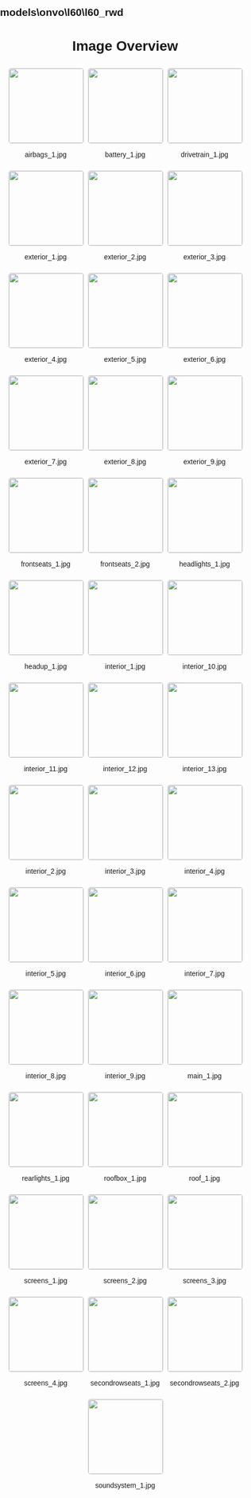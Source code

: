 ## models\onvo\l60\l60_rwd
<style>
    body {
        font-family: Arial, sans-serif;
        margin: 0;
        padding: 0;
    }
    .image-gallery {
        display: flex;
        flex-wrap: wrap;
        gap: 10px;
        justify-content: center;
        padding: 10px;
    }
    .image-gallery img {
        width: 150px;
        height: auto;
        border: 1px solid #ddd;
        border-radius: 5px;
    }
    .image-gallery div {
        flex: 1 1 calc(33.333% - 20px); /* Three images per row on large screens */
        max-width: 150px;
        text-align: center;
    }
    @media (max-width: 768px) {
        .image-gallery div {
            flex: 1 1 calc(50% - 20px); /* Two images per row on medium screens */
        }
    }
    @media (max-width: 480px) {
        .image-gallery div {
            flex: 1 1 100%; /* One image per row on small screens */
        }
    }
</style>
<h1 style ="text-align: center;"> Image Overview </h1> <div class="image-gallery">
<div>
<img src="https://media.evkx.net/multimedia/models/onvo/l60/l60_rwd/airbags_1_st.jpg">
<p>airbags_1.jpg</p>
</div>
<div>
<img src="https://media.evkx.net/multimedia/models/onvo/l60/l60_rwd/battery_1_st.jpg">
<p>battery_1.jpg</p>
</div>
<div>
<img src="https://media.evkx.net/multimedia/models/onvo/l60/l60_rwd/drivetrain_1_st.jpg">
<p>drivetrain_1.jpg</p>
</div>
<div>
<img src="https://media.evkx.net/multimedia/models/onvo/l60/l60_rwd/exterior_1_st.jpg">
<p>exterior_1.jpg</p>
</div>
<div>
<img src="https://media.evkx.net/multimedia/models/onvo/l60/l60_rwd/exterior_2_st.jpg">
<p>exterior_2.jpg</p>
</div>
<div>
<img src="https://media.evkx.net/multimedia/models/onvo/l60/l60_rwd/exterior_3_st.jpg">
<p>exterior_3.jpg</p>
</div>
<div>
<img src="https://media.evkx.net/multimedia/models/onvo/l60/l60_rwd/exterior_4_st.jpg">
<p>exterior_4.jpg</p>
</div>
<div>
<img src="https://media.evkx.net/multimedia/models/onvo/l60/l60_rwd/exterior_5_st.jpg">
<p>exterior_5.jpg</p>
</div>
<div>
<img src="https://media.evkx.net/multimedia/models/onvo/l60/l60_rwd/exterior_6_st.jpg">
<p>exterior_6.jpg</p>
</div>
<div>
<img src="https://media.evkx.net/multimedia/models/onvo/l60/l60_rwd/exterior_7_st.jpg">
<p>exterior_7.jpg</p>
</div>
<div>
<img src="https://media.evkx.net/multimedia/models/onvo/l60/l60_rwd/exterior_8_st.jpg">
<p>exterior_8.jpg</p>
</div>
<div>
<img src="https://media.evkx.net/multimedia/models/onvo/l60/l60_rwd/exterior_9_st.jpg">
<p>exterior_9.jpg</p>
</div>
<div>
<img src="https://media.evkx.net/multimedia/models/onvo/l60/l60_rwd/frontseats_1_st.jpg">
<p>frontseats_1.jpg</p>
</div>
<div>
<img src="https://media.evkx.net/multimedia/models/onvo/l60/l60_rwd/frontseats_2_st.jpg">
<p>frontseats_2.jpg</p>
</div>
<div>
<img src="https://media.evkx.net/multimedia/models/onvo/l60/l60_rwd/headlights_1_st.jpg">
<p>headlights_1.jpg</p>
</div>
<div>
<img src="https://media.evkx.net/multimedia/models/onvo/l60/l60_rwd/headup_1_st.jpg">
<p>headup_1.jpg</p>
</div>
<div>
<img src="https://media.evkx.net/multimedia/models/onvo/l60/l60_rwd/interior_1_st.jpg">
<p>interior_1.jpg</p>
</div>
<div>
<img src="https://media.evkx.net/multimedia/models/onvo/l60/l60_rwd/interior_10_st.jpg">
<p>interior_10.jpg</p>
</div>
<div>
<img src="https://media.evkx.net/multimedia/models/onvo/l60/l60_rwd/interior_11_st.jpg">
<p>interior_11.jpg</p>
</div>
<div>
<img src="https://media.evkx.net/multimedia/models/onvo/l60/l60_rwd/interior_12_st.jpg">
<p>interior_12.jpg</p>
</div>
<div>
<img src="https://media.evkx.net/multimedia/models/onvo/l60/l60_rwd/interior_13_st.jpg">
<p>interior_13.jpg</p>
</div>
<div>
<img src="https://media.evkx.net/multimedia/models/onvo/l60/l60_rwd/interior_2_st.jpg">
<p>interior_2.jpg</p>
</div>
<div>
<img src="https://media.evkx.net/multimedia/models/onvo/l60/l60_rwd/interior_3_st.jpg">
<p>interior_3.jpg</p>
</div>
<div>
<img src="https://media.evkx.net/multimedia/models/onvo/l60/l60_rwd/interior_4_st.jpg">
<p>interior_4.jpg</p>
</div>
<div>
<img src="https://media.evkx.net/multimedia/models/onvo/l60/l60_rwd/interior_5_st.jpg">
<p>interior_5.jpg</p>
</div>
<div>
<img src="https://media.evkx.net/multimedia/models/onvo/l60/l60_rwd/interior_6_st.jpg">
<p>interior_6.jpg</p>
</div>
<div>
<img src="https://media.evkx.net/multimedia/models/onvo/l60/l60_rwd/interior_7_st.jpg">
<p>interior_7.jpg</p>
</div>
<div>
<img src="https://media.evkx.net/multimedia/models/onvo/l60/l60_rwd/interior_8_st.jpg">
<p>interior_8.jpg</p>
</div>
<div>
<img src="https://media.evkx.net/multimedia/models/onvo/l60/l60_rwd/interior_9_st.jpg">
<p>interior_9.jpg</p>
</div>
<div>
<img src="https://media.evkx.net/multimedia/models/onvo/l60/l60_rwd/main_1_st.jpg">
<p>main_1.jpg</p>
</div>
<div>
<img src="https://media.evkx.net/multimedia/models/onvo/l60/l60_rwd/rearlights_1_st.jpg">
<p>rearlights_1.jpg</p>
</div>
<div>
<img src="https://media.evkx.net/multimedia/models/onvo/l60/l60_rwd/roofbox_1_st.jpg">
<p>roofbox_1.jpg</p>
</div>
<div>
<img src="https://media.evkx.net/multimedia/models/onvo/l60/l60_rwd/roof_1_st.jpg">
<p>roof_1.jpg</p>
</div>
<div>
<img src="https://media.evkx.net/multimedia/models/onvo/l60/l60_rwd/screens_1_st.jpg">
<p>screens_1.jpg</p>
</div>
<div>
<img src="https://media.evkx.net/multimedia/models/onvo/l60/l60_rwd/screens_2_st.jpg">
<p>screens_2.jpg</p>
</div>
<div>
<img src="https://media.evkx.net/multimedia/models/onvo/l60/l60_rwd/screens_3_st.jpg">
<p>screens_3.jpg</p>
</div>
<div>
<img src="https://media.evkx.net/multimedia/models/onvo/l60/l60_rwd/screens_4_st.jpg">
<p>screens_4.jpg</p>
</div>
<div>
<img src="https://media.evkx.net/multimedia/models/onvo/l60/l60_rwd/secondrowseats_1_st.jpg">
<p>secondrowseats_1.jpg</p>
</div>
<div>
<img src="https://media.evkx.net/multimedia/models/onvo/l60/l60_rwd/secondrowseats_2_st.jpg">
<p>secondrowseats_2.jpg</p>
</div>
<div>
<img src="https://media.evkx.net/multimedia/models/onvo/l60/l60_rwd/soundsystem_1_st.jpg">
<p>soundsystem_1.jpg</p>
</div>
</div>
